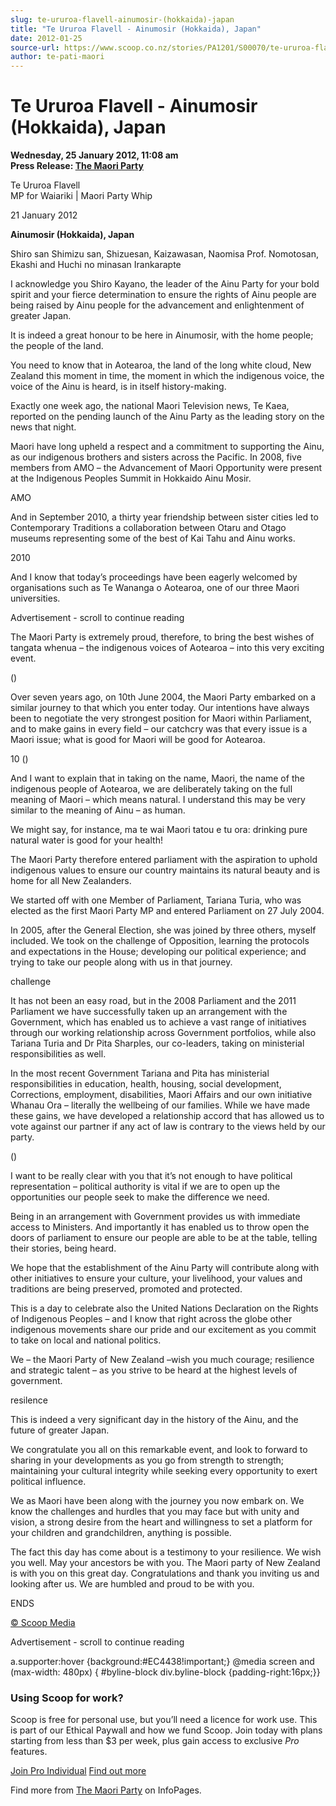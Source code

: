 ```yaml
---
slug: te-ururoa-flavell-ainumosir-(hokkaida)-japan
title: "Te Ururoa Flavell - Ainumosir (Hokkaida), Japan"
date: 2012-01-25
source-url: https://www.scoop.co.nz/stories/PA1201/S00070/te-ururoa-flavell-ainumosir-hokkaida-japan.htm
author: te-pati-maori
---
```

Te Ururoa Flavell - Ainumosir (Hokkaida), Japan
===============================================

**Wednesday, 25 January 2012, 11:08 am**  
**Press Release: [The Maori Party](https://info.scoop.co.nz/The_Maori_Party)**

Te Ururoa Flavell  
MP for Waiariki | Maori Party Whip

21 January 2012

**Ainumosir (Hokkaida), Japan**

Shiro san Shimizu san, Shizuesan, Kaizawasan, Naomisa Prof. Nomotosan, Ekashi and Huchi no minasan Irankarapte

I acknowledge you Shiro Kayano, the leader of the Ainu Party for your bold spirit and your fierce determination to ensure the rights of Ainu people are being raised by Ainu people for the advancement and enlightenment of greater Japan.

It is indeed a great honour to be here in Ainumosir, with the home people; the people of the land.

You need to know that in Aotearoa, the land of the long white cloud, New Zealand this moment in time, the moment in which the indigenous voice, the voice of the Ainu is heard, is in itself history-making.

Exactly one week ago, the national Maori Television news, Te Kaea, reported on the pending launch of the Ainu Party as the leading story on the news that night.

Maori have long upheld a respect and a commitment to supporting the Ainu, as our indigenous brothers and sisters across the Pacific. In 2008, five members from AMO – the Advancement of Maori Opportunity were present at the Indigenous Peoples Summit in Hokkaido Ainu Mosir.

AMO

And in September 2010, a thirty year friendship between sister cities led to Contemporary Traditions a collaboration between Otaru and Otago museums representing some of the best of Kai Tahu and Ainu works.

2010

And I know that today’s proceedings have been eagerly welcomed by organisations such as Te Wananga o Aotearoa, one of our three Maori universities.

Advertisement - scroll to continue reading





The Maori Party is extremely proud, therefore, to bring the best wishes of tangata whenua – the indigenous voices of Aotearoa – into this very exciting event.

()

Over seven years ago, on 10th June 2004, the Maori Party embarked on a similar journey to that which you enter today. Our intentions have always been to negotiate the very strongest position for Maori within Parliament, and to make gains in every field – our catchcry was that every issue is a Maori issue; what is good for Maori will be good for Aotearoa.

10 ()

And I want to explain that in taking on the name, Maori, the name of the indigenous people of Aotearoa, we are deliberately taking on the full meaning of Maori – which means natural. I understand this may be very similar to the meaning of Ainu – as human.

We might say, for instance, ma te wai Maori tatou e tu ora: drinking pure natural water is good for your health!

The Maori Party therefore entered parliament with the aspiration to uphold indigenous values to ensure our country maintains its natural beauty and is home for all New Zealanders.

We started off with one Member of Parliament, Tariana Turia, who was elected as the first Maori Party MP and entered Parliament on 27 July 2004.

In 2005, after the General Election, she was joined by three others, myself included. We took on the challenge of Opposition, learning the protocols and expectations in the House; developing our political experience; and trying to take our people along with us in that journey.

challenge

It has not been an easy road, but in the 2008 Parliament and the 2011 Parliament we have successfully taken up an arrangement with the Government, which has enabled us to achieve a vast range of initiatives through our working relationship across Government portfolios, while also Tariana Turia and Dr Pita Sharples, our co-leaders, taking on ministerial responsibilities as well.

In the most recent Government Tariana and Pita has ministerial responsibilities in education, health, housing, social development, Corrections, employment, disabilities, Maori Affairs and our own initiative Whanau Ora – literally the wellbeing of our families. While we have made these gains, we have developed a relationship accord that has allowed us to vote against our partner if any act of law is contrary to the views held by our party.

()

I want to be really clear with you that it’s not enough to have political representation – political authority is vital if we are to open up the opportunities our people seek to make the difference we need.

Being in an arrangement with Government provides us with immediate access to Ministers. And importantly it has enabled us to throw open the doors of parliament to ensure our people are able to be at the table, telling their stories, being heard.

We hope that the establishment of the Ainu Party will contribute along with other initiatives to ensure your culture, your livelihood, your values and traditions are being preserved, promoted and protected.

This is a day to celebrate also the United Nations Declaration on the Rights of Indigenous Peoples – and I know that right across the globe other indigenous movements share our pride and our excitement as you commit to take on local and national politics.

We – the Maori Party of New Zealand –wish you much courage; resilience and strategic talent – as you strive to be heard at the highest levels of government.

resilence

This is indeed a very significant day in the history of the Ainu, and the future of greater Japan.

We congratulate you all on this remarkable event, and look to forward to sharing in your developments as you go from strength to strength; maintaining your cultural integrity while seeking every opportunity to exert political influence.

We as Maori have been along with the journey you now embark on. We know the challenges and hurdles that you may face but with unity and vision, a strong desire from the heart and willingness to set a platform for your children and grandchildren, anything is possible.

The fact this day has come about is a testimony to your resilience. We wish you well. May your ancestors be with you. The Maori party of New Zealand is with you on this great day. Congratulations and thank you inviting us and looking after us. We are humbled and proud to be with you.

ENDS

[© Scoop Media](http://www.scoop.co.nz/about/terms.html)  

Advertisement - scroll to continue reading



a.supporter:hover {background:#EC4438!important;} @media screen and (max-width: 480px) { #byline-block div.byline-block {padding-right:16px;}}

### Using Scoop for work?

Scoop is free for personal use, but you’ll need a licence for work use. This is part of our Ethical Paywall and how we fund Scoop. Join today with plans starting from less than $3 per week, plus gain access to exclusive _Pro_ features.  
  
[Join Pro Individual](https://pro.scoop.co.nz/Individual/?from=ProIn24) [Find out more](https://pro.scoop.co.nz/using-scoop-for-work/?from=ProIn24)

Find more from [The Maori Party](https://info.scoop.co.nz/The_Maori_Party) on InfoPages.